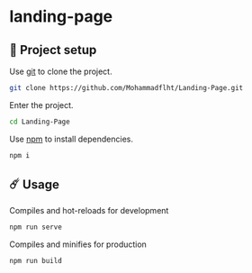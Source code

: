 # landing-page

## 🚀 Project setup

Use [git](https://git-scm.com/) to clone the project.

```bash
git clone https://github.com/Mohammadflht/Landing-Page.git
```
Enter the project.
```bash
cd Landing-Page

```
Use [npm](https://www.npmjs.com/) to install dependencies.
```bash
npm i
```


## ☄️ Usage

Compiles and hot-reloads for development
```bash
npm run serve
```

Compiles and minifies for production
```bash
npm run build
```
